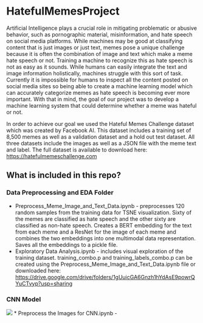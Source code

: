 # HatefulMemesProject

Artificial Intelligence plays a crucial role in mitigating problematic or abusive behavior, such as pornographic material, misinformation, and hate speech on social media platforms. While machines may be good at classifying content that is just images or just text, memes pose a unique challenge because it is often the combination of image and text which make a meme hate speech or not. Training a machine to recognize this as hate speech is not as easy as it sounds. While humans can easily integrate the text and image information holistically, machines struggle with this sort of task. Currently it is impossible for humans to inspect all the content posted on social media sites so being able to create a machine learning model which can accurately categorize memes as hate speech is becoming ever more important. With that in mind, the goal of our project was to develop a machine learning system that could determine whether a meme was hateful or not.

In order to achieve our goal we used the Hateful Memes Challenge dataset which was created by Facebook AI. This dataset includes a training set of 8,500 memes as well as a validation dataset and a hold out test dataset. All three datasets include the images as well as a JSON file with the meme text and label. The full dataset is available to download here: https://hatefulmemeschallenge.com

## What is included in this repo?
### Data Preprocessing and EDA Folder
  * Preprocess_Meme_Image_and_Text_Data.ipynb - preprocesses 120 random samples from the training data for TSNE visualization. Sixty of the memes are classified as hate speech and the other sixty are classified as non-hate speech. Creates a BERT embedding for the text from each meme and a ResNet for the image of each meme and combines the two embeddings into one multimodal data representation. Saves all the embeddings to a pickle file.
  * Exploratory Data Analysis.ipynb - includes visual exploration of the training dataset. training_combo.p and training_labels_combo.p can be created using the Preprocess_Meme_Image_and_Text_Data.ipynb file or downloaded here: https://drive.google.com/drive/folders/1gUuicGA6Gnzh1hYdAsE9powrQYuCTvyp?usp=sharing


### CNN Model
<img src=https://github.com/roseandgold/HatefulMemesProject/blob/main/CNN%20Model/Capstone%20CNN%20Model%20Diagram3.png>
 * Preprocess the Images for CNN.ipynb - 
